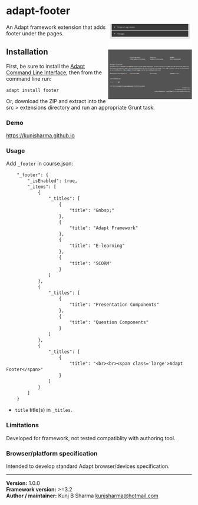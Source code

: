 # adapt-footer  

<img src="assets/adapt-footer.png" alt="adapt-footer" align="right" width="45%">

An Adapt framework extension that adds footer under the pages.

## Installation

First, be sure to install the [Adapt Command Line Interface](https://github.com/cajones/adapt-cli), then from the command line run:

    adapt install footer

Or, download the ZIP and extract into the src > extensions directory and run an appropriate Grunt task.

### Demo

https://kunjsharma.github.io

### Usage

Add `_footer` in course.json:

```
	"_footer": {
	    "_isEnabled": true,
	    "_items": [
	        {
	            "_titles": [
	                {
	                    "title": "&nbsp;"
	                },
	                {
	                    "title": "Adapt Framework"
	                },
	                {
	                    "title": "E-learning"
	                },
	                {
	                    "title": "SCORM"
	                }
	            ]
	        },
	        {
	            "_titles": [
	                {
	                    "title": "Presentation Components"
	                },
	                {
	                    "title": "Question Components"
	                }
	            ]
	        },
	        {
	            "_titles": [
	                {
	                    "title": "<br><br><span class='large'>Adapt Footer</span>"
	                }
	            ]
	        }
	    ]
	}
```

* `title` title(s) in `_titles`.


### Limitations

Developed for framework, not tested compatiblity with authoring tool.

### Browser/platform specification

Intended to develop standard Adapt browser/devices specification.

----------------------------
**Version:**  1.0.0  
**Framework version:** >=3.2   
**Author / maintainer:** Kunj B Sharma <kunjsharma@hotmail.com>  
